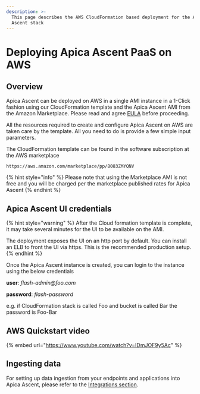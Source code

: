 ```yaml
---
description: >-
  This page describes the AWS CloudFormation based deployment for the Apica
  Ascent stack
---
```


# Deploying Apica Ascent PaaS on AWS

## Overview

Apica Ascent can be deployed on AWS in a single AMI instance in a 1-Click fashion using our CloudFormation template and the Apica Ascent AMI from the Amazon Marketplace. Please read and agree [EULA](https://docs.logiq.ai/eula/eula) before proceeding.

All the resources required to create and configure Apica Ascent on AWS are taken care by the template. All you need to do is provide a few simple input parameters.

The CloudFormation template can be found in the software subscription at the AWS marketplace

```
https://aws.amazon.com/marketplace/pp/B083ZMYQNV
```

{% hint style="info" %}
Please note that using the Marketplace AMI is not free and you will be charged per the marketplace published rates for Apica Ascent
{% endhint %}

## Apica Ascent UI credentials <a href="#default-user-and-password" id="default-user-and-password"></a>

{% hint style="warning" %}
After the Cloud formation template is complete, it may take several minutes for the UI to be available on the AMI.

The deployment exposes the UI on an http port by default. You can install an ELB to front the UI via https. This is the recommended production setup.
{% endhint %}

Once the Apica Ascent instance is created, you can login to the instance using the below credentials

**user**: _flash-admin@foo.com_

**password**: _flash-password_

e.g. if CloudFormation stack is called Foo and bucket is called Bar the password is Foo-Bar

## AWS Quickstart video

{% embed url="https://www.youtube.com/watch?v=IDmJOF9y5Ac" %}

## Ingesting data

For setting up data ingestion from your endpoints and applications into Apica Ascent, please refer to the [Integrations section](../../../data-sources/overview/).
